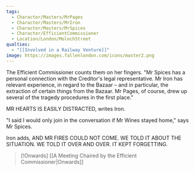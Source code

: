 ```yaml
---
tags:
  - Character/Masters/MrPages
  - Character/Masters/MrIron
  - Character/Masters/MrSpices
  - Character/EfficientCommissioner
  - Location/London/MolochStreet
qualties:
  - "[[Involved in a Railway Venture]]"
image: https://images.fallenlondon.com/icons/master2.png
---
```


The Efficient Commissioner counts them on her fingers. "Mr Spices has a personal connection with the Creditor's legal representative. Mr Iron has relevant experience, in regard to the Bazaar – and in particular, the extraction of certain things from the Bazaar. Mr Pages, of course, drew up several of the tragedy procedures in the first place."

MR HEARTS IS EASILY DISTRACTED, writes Iron.

"I said I would only join in the conversation if Mr Wines stayed home," says Mr Spices.

Iron adds, AND MR FIRES COULD NOT COME. WE TOLD IT ABOUT THE SITUATION. WE TOLD IT OVER AND OVER. IT KEPT FORGETTING.

> [!Onwards] [[A Meeting Chaired by the Efficient Commissioner|Onwards]]